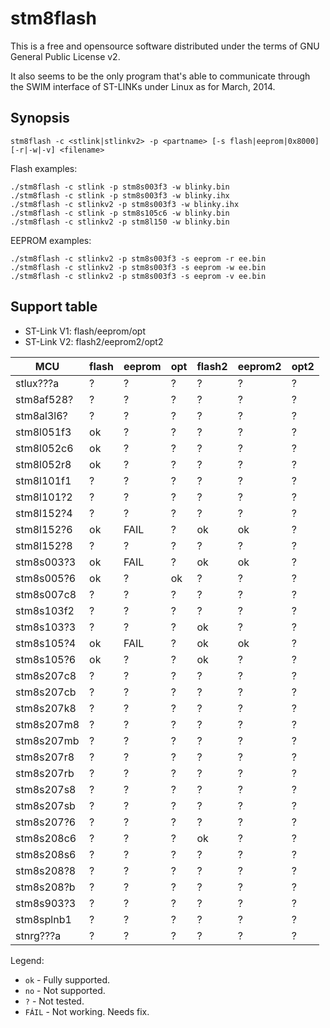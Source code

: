 stm8flash
=========

This is a free and opensource software distributed under the terms of GNU General Public License v2.

It also seems to be the only program that's able to communicate through the SWIM interface of ST-LINKs under Linux as for March, 2014.


Synopsis
--------

```
stm8flash -c <stlink|stlinkv2> -p <partname> [-s flash|eeprom|0x8000] [-r|-w|-v] <filename>
```

Flash examples:
```nohighlight
./stm8flash -c stlink -p stm8s003f3 -w blinky.bin
./stm8flash -c stlink -p stm8s003f3 -w blinky.ihx
./stm8flash -c stlinkv2 -p stm8s003f3 -w blinky.ihx
./stm8flash -c stlink -p stm8s105c6 -w blinky.bin
./stm8flash -c stlinkv2 -p stm8l150 -w blinky.bin
```

EEPROM examples:
```nohighlight
./stm8flash -c stlinkv2 -p stm8s003f3 -s eeprom -r ee.bin
./stm8flash -c stlinkv2 -p stm8s003f3 -s eeprom -w ee.bin
./stm8flash -c stlinkv2 -p stm8s003f3 -s eeprom -v ee.bin
```

Support table
-------------

  * ST-Link V1: flash/eeprom/opt
  * ST-Link V2: flash2/eeprom2/opt2

| MCU        | flash | eeprom | opt  | flash2 | eeprom2 | opt2  |
|------------|-------|--------|------|--------|---------|-------|
| stlux???a  |  ?    |  ?     |  ?   |  ?     |  ?      |  ?    |
| stm8af528? |  ?    |  ?     |  ?   |  ?     |  ?      |  ?    |
| stm8al3l6? |  ?    |  ?     |  ?   |  ?     |  ?      |  ?    |
| stm8l051f3 |  ok   |  ?     |  ?   |  ?     |  ?      |  ?    |
| stm8l052c6 |  ok   |  ?     |  ?   |  ?     |  ?      |  ?    |
| stm8l052r8 |  ok   |  ?     |  ?   |  ?     |  ?      |  ?    |
| stm8l101f1 |  ?    |  ?     |  ?   |  ?     |  ?      |  ?    |
| stm8l101?2 |  ?    |  ?     |  ?   |  ?     |  ?      |  ?    |
| stm8l152?4 |  ?    |  ?     |  ?   |  ?     |  ?      |  ?    |
| stm8l152?6 |  ok   |  FAIL  |  ?   |  ok    |  ok     |  ?    |
| stm8l152?8 |  ?    |  ?     |  ?   |  ?     |  ?      |  ?    |
| stm8s003?3 |  ok   |  FAIL  |  ?   |  ok    |  ok     |  ?    |
| stm8s005?6 |  ok   |  ?     |  ok  |  ?     |  ?      |  ?    |
| stm8s007c8 |  ?    |  ?     |  ?   |  ?     |  ?      |  ?    |
| stm8s103f2 |  ?    |  ?     |  ?   |  ?     |  ?      |  ?    |
| stm8s103?3 |  ?    |  ?     |  ?   |  ok    |  ?      |  ?    |
| stm8s105?4 |  ok   |  FAIL  |  ?   |  ok    |  ok     |  ?    |
| stm8s105?6 |  ok   |  ?     |  ?   |  ok    |  ?      |  ?    |
| stm8s207c8 |  ?    |  ?     |  ?   |  ?     |  ?      |  ?    |
| stm8s207cb |  ?    |  ?     |  ?   |  ?     |  ?      |  ?    |
| stm8s207k8 |  ?    |  ?     |  ?   |  ?     |  ?      |  ?    |
| stm8s207m8 |  ?    |  ?     |  ?   |  ?     |  ?      |  ?    |
| stm8s207mb |  ?    |  ?     |  ?   |  ?     |  ?      |  ?    |
| stm8s207r8 |  ?    |  ?     |  ?   |  ?     |  ?      |  ?    |
| stm8s207rb |  ?    |  ?     |  ?   |  ?     |  ?      |  ?    |
| stm8s207s8 |  ?    |  ?     |  ?   |  ?     |  ?      |  ?    |
| stm8s207sb |  ?    |  ?     |  ?   |  ?     |  ?      |  ?    |
| stm8s207?6 |  ?    |  ?     |  ?   |  ?     |  ?      |  ?    |
| stm8s208c6 |  ?    |  ?     |  ?   |  ok    |  ?      |  ?    |
| stm8s208s6 |  ?    |  ?     |  ?   |  ?     |  ?      |  ?    |
| stm8s208?8 |  ?    |  ?     |  ?   |  ?     |  ?      |  ?    |
| stm8s208?b |  ?    |  ?     |  ?   |  ?     |  ?      |  ?    |
| stm8s903?3 |  ?    |  ?     |  ?   |  ?     |  ?      |  ?    |
| stm8splnb1 |  ?    |  ?     |  ?   |  ?     |  ?      |  ?    |
| stnrg???a  |  ?    |  ?     |  ?   |  ?     |  ?      |  ?    |

Legend:

  * `ok`   - Fully supported.
  * `no`   - Not supported.
  * `?`    - Not tested.
  * `FÁIL` - Not working. Needs fix.

